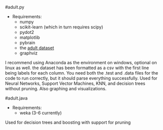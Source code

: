 #adult.py

 - Requirements:
     - numpy
     - scikit-learn (which in turn requires scipy)
     - pydot2
     - matplotlib
     - pybrain
     - the [adult dataset](https://archive.ics.uci.edu/ml/datasets/Adult)
     - graphviz

I recommend using Anaconda as the environment on windows, optional on linux as well.  the dataset has been formatted as a csv with the first line being labels for each column.  You need both the .test and .data files for the code to run correctly, but it should parse everything successfully.
Used for Neural Networks, Support Vector Machines, KNN, and decision trees without pruning.  Also graphing and visualizations.

#adult.java

 - Requirements:
     - weka (3-6 currently)

Used for decision trees and boosting with support for pruning

